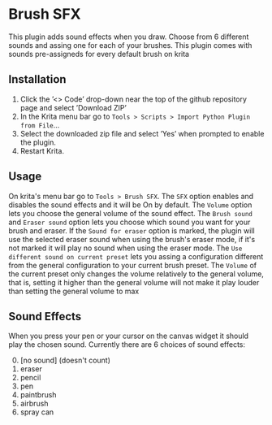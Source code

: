 # Brush SFX
This plugin adds sound effects when you draw. Choose from 6 different sounds and assing one for
each of your brushes. This plugin comes with sounds pre-assigneds for every default brush on krita 


## Installation 

1.  Click the &rsquo;<> Code&rsquo; drop-down near the top of the github repository
    page and select &rsquo;Download ZIP&rsquo;
2.  In the Krita menu bar go to `Tools > Scripts > Import Python Plugin from File`&#x2026;
3.  Select the downloaded zip file and select &rsquo;Yes&rsquo; when prompted to
    enable the plugin.
4.  Restart Krita.

## Usage

On krita's menu bar go to `Tools > Brush SFX`.
The `SFX` option enables and disables the sound effects and it will be On by default.
The `Volume` option lets you choose the general volume of the sound effect. The `Brush sound` 
and `Eraser sound` option lets you choose which sound you want for your brush and eraser. 
If the `Sound for eraser` option is marked, the plugin will use the selected eraser sound when
using the brush's eraser mode, if it's not marked it will play no sound when using the 
eraser mode. The `Use different sound on current preset` lets you assing a configuration 
different from the general configuration to your current brush preset. The `Volume` of 
the current preset only changes the volume relatively to the general volume, that is,
setting it higher than the general volume will not make it play louder than setting
the general volume to max

## Sound Effects

When you press your pen or your cursor on the canvas widget it should play the chosen sound.
Currently there are 6 choices of sound effects:

0. [no sound] (doesn't count) 
1. eraser
2. pencil
3. pen
4. paintbrush
5. airbrush
6. spray can




